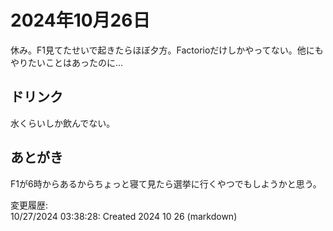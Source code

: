# 2024年10月26日

休み。F1見てたせいで起きたらほぼ夕方。Factorioだけしかやってない。他にもやりたいことはあったのに…

## ドリンク

水くらいしか飲んでない。

## あとがき

F1が6時からあるからちょっと寝て見たら選挙に行くやつでもしようかと思う。

変更履歴:  
10/27/2024 03:38:28: Created 2024 10 26 (markdown)  
